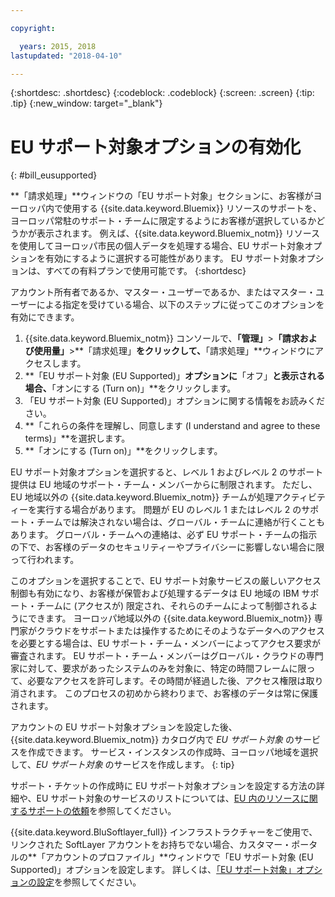 ```yaml
---

copyright:

  years: 2015, 2018
lastupdated: "2018-04-10"

---
```


{:shortdesc: .shortdesc}
{:codeblock: .codeblock}
{:screen: .screen}
{:tip: .tip}
{:new_window: target="_blank"}

# EU サポート対象オプションの有効化
{: #bill_eusupported}

**「請求処理」**ウィンドウの「EU サポート対象」セクションに、お客様がヨーロッパ内で使用する {{site.data.keyword.Bluemix}} リソースのサポートを、ヨーロッパ常駐のサポート・チームに限定するようにお客様が選択しているかどうかが表示されます。 例えば、{{site.data.keyword.Bluemix_notm}} リソースを使用してヨーロッパ市民の個人データを処理する場合、EU サポート対象オプションを有効にするように選択する可能性があります。 EU サポート対象オプションは、すべての有料プランで使用可能です。
{:shortdesc}

アカウント所有者であるか、マスター・ユーザーであるか、またはマスター・ユーザーによる指定を受けている場合、以下のステップに従ってこのオプションを有効にできます。

1. {{site.data.keyword.Bluemix_notm}} コンソールで、**「管理」**>**「請求および使用量」**>**「請求処理」**をクリックして、**「請求処理」**ウィンドウにアクセスします。  
2. **「EU サポート対象 (EU Supported)」**オプションに**「オフ」**と表示される場合、**「オンにする (Turn on)」**をクリックします。
3. 「EU サポート対象 (EU Supported)」オプションに関する情報をお読みください。
4. **「これらの条件を理解し、同意します (I understand and agree to these terms)」**を選択します。
5. **「オンにする (Turn on)」**をクリックします。

EU サポート対象オプションを選択すると、レベル 1 およびレベル 2 のサポート提供は EU 地域のサポート・チーム・メンバーからに制限されます。 ただし、EU 地域以外の {{site.data.keyword.Bluemix_notm}} チームが処理アクティビティーを実行する場合があります。 問題が EU のレベル 1 またはレベル 2 のサポート・チームでは解決されない場合は、グローバル・チームに連絡が行くこともあります。 グローバル・チームへの連絡は、必ず EU サポート・チームの指示の下で、お客様のデータのセキュリティーやプライバシーに影響しない場合に限って行われます。

このオプションを選択することで、EU サポート対象サービスの厳しいアクセス制御も有効になり、お客様が保管および処理するデータは EU 地域の IBM サポート・チームに (アクセスが) 限定され、それらのチームによって制御されるようにできます。 ヨーロッパ地域以外の {{site.data.keyword.Bluemix_notm}} 専門家がクラウドをサポートまたは操作するためにそのようなデータへのアクセスを必要とする場合は、EU サポート・チーム・メンバーによってアクセス要求が審査されます。 EU サポート・チーム・メンバーはグローバル・クラウドの専門家に対して、要求があったシステムのみを対象に、特定の時間フレームに限って、必要なアクセスを許可します。その時間が経過した後、アクセス権限は取り消されます。 このプロセスの初めから終わりまで、お客様のデータは常に保護されます。

アカウントの EU サポート対象オプションを設定した後、{{site.data.keyword.Bluemix_notm}} カタログ内で *EU サポート対象* のサービスを作成できます。 サービス・インスタンスの作成時、ヨーロッパ地域を選択して、*EU サポート対象* のサービスを作成します。
{: tip}

サポート・チケットの作成時に EU サポート対象オプションを設定する方法の詳細や、EU サポート対象のサービスのリストについては、[EU 内のリソースに関するサポートの依頼](/docs/get-support/howtogetsupport.html#eusupported)を参照してください。

{{site.data.keyword.BluSoftlayer_full}} インフラストラクチャーをご使用で、リンクされた SoftLayer アカウントをお持ちでない場合、カスタマー・ポータルの**「アカウントのプロファイル」**ウィンドウで「EU サポート対象 (EU Supported)」オプションを設定します。 詳しくは、[「EU サポート対象」オプションの設定](/docs/customer-portal/cpmanuserprof.html#cp_seteusupported)を参照してください。
